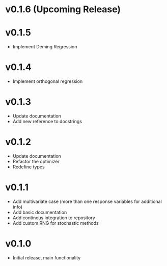 # v0.1.6 (Upcoming Release)


# v0.1.5 

- Implement Deming Regression

# v0.1.4

- Implement orthogonal regression


# v0.1.3

- Update documentation
- Add new reference to docstrings 


# v0.1.2

- Update documentation
- Refactor the optimizer
- Redefine types



# v0.1.1

- Add multivariate case (more than one response variables for additional info)
- Add basic documentation 
- Add continous integration to repository
- Add custom RNG for stochastic methods



# v0.1.0 

- Initial release, main functionality
